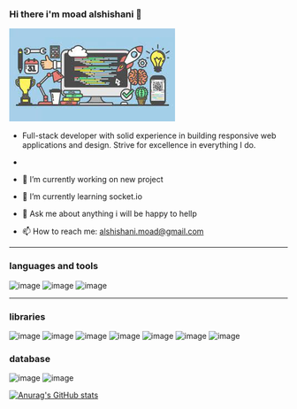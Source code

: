 ### Hi there i'm moad alshishani 👋

<!-- **MoadBino/MoadBino** is a ✨ _special_ ✨ repository because its `README.md` (this file) appears on your GitHub profile. -->

<!-- Here are some ideas to get you started: -->

![My Image](./im/back.jpg)

- Full-stack developer with solid experience in building responsive
  web applications and design. Strive for excellence in everything I do.

-
- 🔭 I’m currently working on new project
- 🌱 I’m currently learning socket.io
- 💬 Ask me about anything i will be happy to hellp
- 📫 How to reach me: alshishani.moad@gmail.com

---

### languages and tools 
 ![image](https://img.shields.io/badge/JavaScript-323330?style=for-the-badge&logo=javascript&logoColor=F7DF1E) ![image](https://img.shields.io/badge/CSS3-1572B6?style=for-the-badge&logo=css3&logoColor=white) ![image](https://img.shields.io/badge/HTML5-E34F26?style=for-the-badge&logo=html5&logoColor=white)

---

### libraries 
  ![image](https://img.shields.io/badge/Node.js-339933?style=for-the-badge&logo=nodedotjs&logoColor=white) ![image](https://img.shields.io/badge/React-20232A?style=for-the-badge&logo=react&logoColor=61DAFB) ![image](https://img.shields.io/badge/Redux-593D88?style=for-the-badge&logo=redux&logoColor=white) ![image](https://img.shields.io/badge/Socket.io-010101?&style=for-the-badge&logo=Socket.io&logoColor=white) ![image](https://img.shields.io/badge/JWT-000000?style=for-the-badge&logo=JSON%20web%20tokens&logoColor=white) ![image](https://img.shields.io/badge/npm-CB3837?style=for-the-badge&logo=npm&logoColor=white) ![image](https://img.shields.io/badge/Bootstrap-563D7C?style=for-the-badge&logo=bootstrap&logoColor=white)

### database

 ![image](https://img.shields.io/badge/MongoDB-4EA94B?style=for-the-badge&logo=mongodb&logoColor=white) ![image](https://img.shields.io/badge/MySQL-005C84?style=for-the-badge&logo=mysql&logoColor=white)



[![Anurag's GitHub stats](https://github-readme-stats.vercel.app/api?username=MoadBino)](https://github.com/anuraghazra/github-readme-stats)